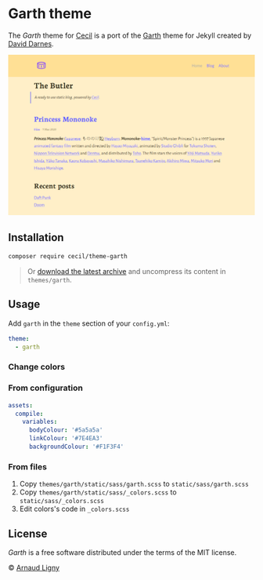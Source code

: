 # Garth theme

The _Garth_ theme for [Cecil](https://cecil.app) is a port of the [Garth](https://github.com/daviddarnes/garth) theme for Jekyll created by [David Darnes](https://github.com/daviddarnes).

![Demo screenshot](docs/screenshot.png)

## Installation

```bash
composer require cecil/theme-garth
```

> Or [download the latest archive](https://github.com/Cecilapp/theme-garth/releases/latest/) and uncompress its content in `themes/garth`.

## Usage

Add `garth` in the `theme` section of your `config.yml`:

```yaml
theme:
  - garth
```

### Change colors

### From configuration

```yaml
assets:
  compile:
    variables:
      bodyColour: '#5a5a5a'
      linkColour: '#7E4EA3'
      backgroundColour: '#F1F3F4'
```

### From files

1. Copy `themes/garth/static/sass/garth.scss` to `static/sass/garth.scss`
2. Copy `themes/garth/static/sass/_colors.scss` to `static/sass/_colors.scss`
3. Edit colors's code in `_colors.scss`

## License

_Garth_ is a free software distributed under the terms of the MIT license.

© [Arnaud Ligny](https://arnaudligny.fr)
